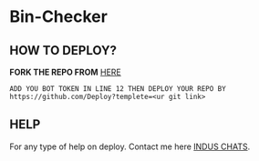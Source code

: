 # Bin-Checker

## HOW TO DEPLOY?

**FORK THE REPO FROM** [HERE](https://github.com/Benchamxd/Bin-Checker/fork)

``ADD YOU BOT TOKEN IN LINE 12
THEN DEPLOY YOUR REPO BY https://github.com/Deploy?templete=<ur git link>``
## HELP
For any type of help on deploy. Contact me here [INDUS CHATS](https://t.me/induschats).
